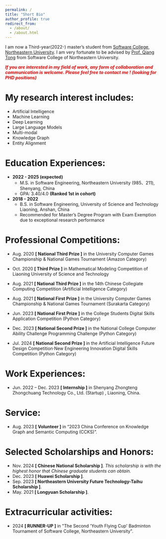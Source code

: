 ```yaml
---
permalink: /
title: "Short Bio"
author_profile: true
redirect_from: 
  - /about/
  - /about.html
---
```


I am now a Third-year(2022-) master’s student from [Software College](http://sc.neu.edu.cn/english/main.htm), [Northeastern University](https://english.neu.edu.cn/). I am very fortunate to be advised by [Prof. Qiang Tong](http://faculty.neu.edu.cn/tongq/en/index.htm) from Software College of Northeastern University. 

 <b><i><font color='red'>If you are interested in my field of work, any form of collaboration and communication is welcome. Please feel free to contact me ! (looking for PHD positions)</font> </i></b>

# My research interest includes:

- Artificial Intelligence
- Machine Learning
- Deep Learning
- Large Language Models
- Multi-modal
- Knowledge Graph
- Entity Alignment

# Education Experiences:

- **2022 - 2025 (expected)** 
  - M.S. in Software Engineering, Northeastern University (985、211), Shenyang, China
  - GPA: 3.40/4.0 **(Ranked 1st in cohort)**
- **2018 - 2022** 
  - B.S. in Software Engineering, University of Science and Technology Liaoning, Anshan, China
  - Recommended for Master’s Degree Program with Exam Exemption due to exceptional research performance

# Professional Competitions:

- Aug. 2020 **[ National Third Prize ]** in the University Computer Games Championship & National Games Tournament (Amazon Category)

- Oct. 2020 **[ Third Prize ]** in Mathematical Modeling Competition of Liaoning University of Science and Technology
- Aug. 2021 **[ National Third Prize ]** in the 14th Chinese Collegiate Computing Competition (Artificial Intelligence Category)
- Aug. 2021 **[ National First Prize ]** in the University Computer Games Championship & National Games Tournament (Surakarta Category)
- Jun. 2023 **[ National First Prize ]** in the College Students Digital Skills Application Competition (Python Category)
- Dec. 2023 **[ National Second Prize ]** in the National College Computer Ability Challenge Programming Challenge (Python Category)
- Jul. 2024 **[ National Second Prize ]** in the Artificial Intelligence Future Design Competition·New Engineering Innovation Digital Skills Competition (Python Category)	

# Work Experiences:

- Jun. 2022 – Dec. 2023 **[ Internship ]** in Shenyang Zhongteng Zhongchuang Technology Co., Ltd. (Startup) , Liaoning, China.

# Service:

- Aug. 2023 **[ Volunteer ]** in “2023 China Conference on Knowledge Graph and Semantic Computing (CCKS)”.

# Selected Scholarships and Honors:

- Nov. 2024 **[ Chinese National Scholarship ]**. *This scholarship is with the highest honor that Chinese graduate students can obtain.*
- Dec. 2023 **[ Huawei Scholarship ]**.
- Sep. 2023 **[ Northeastern University Future Technology-Taihu Scholarship ]**.
- May. 2021 **[ Longyuan Scholarship ]**.

# Extracurricular activities:

- 2024 **[ RUNNER-UP ]** in "The Second 'Youth Flying Cup' Badminton Tournament of Software College, Northeastern University".